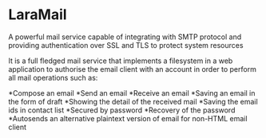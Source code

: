 # LaraMail
A powerful mail service capable of integrating with SMTP protocol and providing authentication over SSL and TLS to protect system resources

It is a full fledged mail service that implements a filesystem in a web application to authorise the email client with an account in order to perform all mail operations such as:

*Compose an email
*Send an email
*Receive an email
*Saving an email in the form of draft
*Showing the detail of the received mail
*Saving the email ids in contact list
*Secured by password
*Recovery of the password
*Autosends an alternative plaintext version of email for non-HTML email client
